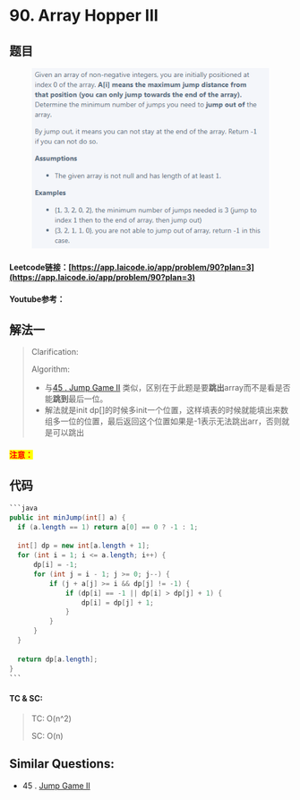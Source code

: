 # 90. Array Hopper III

## 题目

<figure><img src="../../.gitbook/assets/image (14).png" alt=""><figcaption></figcaption></figure>

#### Leetcode链接：[https://app.laicode.io/app/problem/90?plan=3](https://app.laicode.io/app/problem/90?plan=3)

#### Youtube参考：

## 解法一

> Clarification:&#x20;
>
> Algorithm:&#x20;
>
> * 与[45 . Jump Game II](../../45.-jump-game-ii.md) 类似，区别在于此题是要**跳出**array而不是看是否能**跳到**最后一位。
> * 解法就是init dp\[]的时候多init一个位置，这样填表的时候就能填出来数组多一位的位置，最后返回这个位置如果是-1表示无法跳出arr，否则就是可以跳出

#### <mark style="color:red;">注意：</mark>

## 代码

````java
```java
public int minJump(int[] a) {
  if (a.length == 1) return a[0] == 0 ? -1 : 1;

  int[] dp = new int[a.length + 1];
  for (int i = 1; i <= a.length; i++) {
      dp[i] = -1;
      for (int j = i - 1; j >= 0; j--) {
          if (j + a[j] >= i && dp[j] != -1) {
              if (dp[i] == -1 || dp[i] > dp[j] + 1) {
                  dp[i] = dp[j] + 1;
              }
          }
      }
  }

  return dp[a.length];
}
```
````

#### TC & SC:&#x20;

> TC: O(n^2)
>
> SC: O(n)

## **Similar Questions:**&#x20;

* 45 . [Jump Game II](../../45.-jump-game-ii.md)
